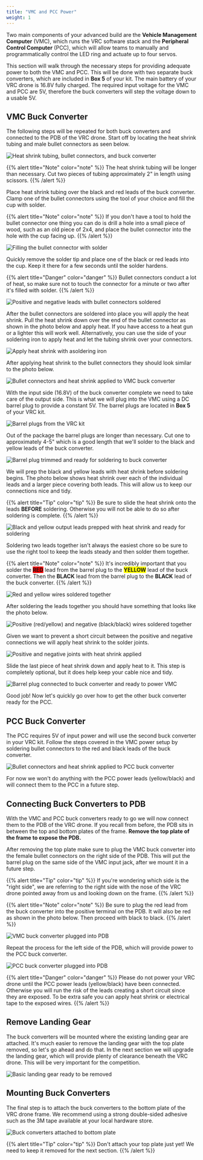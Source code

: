 ```yaml
---
title: "VMC and PCC Power"
weight: 1
---
```


Two main components of your advanced build are the **Vehicle Management Computer**
(VMC), which runs the VRC software stack and the **Peripheral Control Computer** (PCC),
which will allow teams to manually and programmatically control the LED ring
and actuate up to four servos.

This section will walk through the necessary steps for providing adequate
power to both the VMC and PCC. This will be done with two separate buck
converters, which are included in **Box 5** of your kit. The main battery of your
VRC drone is 16.8V fully charged. The required input voltage for the VMC and PCC
are 5V, therefore the buck converters will step the voltage down to a usable 5V.

## VMC Buck Converter

The following steps will be repeated for both buck converters and connected
to the PDB of the VRC drone. Start off by locating the heat shrink tubing and
male bullet connectors as seen below.

![Heat shrink tubing, bullet connectors, and buck converter](bullet_connectors1.jpg)

{{% alert title="Note" color="note" %}}
The heat shrink tubing will be longer than necessary. Cut two pieces of tubing
approximately 2" in length using scissors.
{{% /alert %}}

Place heat shrink tubing over the black and red leads of the buck converter.
Clamp one of the bullet connectors using the tool of your choice and fill
the cup with solder.

{{% alert title="Note" color="note" %}}
If you don't have a tool to hold the bullet connector one thing you
can do is drill a hole into a small piece of wood, such as an old
piece of 2x4, and place the bullet connector into the hole with the cup facing up.
{{% /alert %}}

![Filling the bullet connector with solder](bullet_connectors2.jpg)

Quickly remove the solder tip and place one of the black or red leads into the cup.
Keep it there for a few seconds until the solder hardens.

{{% alert title="Danger" color="danger" %}}
Bullet connectors conduct a lot of heat, so make sure not to touch the connector
for a minute or two after it's filled with solder.
{{% /alert %}}

![Positive and negative leads with bullet connectors soldered](bullet_connector3.jpg)

After the bullet connectors are soldered into place you will apply the heat shrink.
Pull the heat shrink down over the end of the bullet connector as shown
in the photo below and apply heat. If you have access to a heat gun or
a lighter this will work well. Alternatively, you can use the side of
your soldering iron to apply heat and let the tubing shrink over your connectors.

![Apply heat shrink with asoldering iron](heat_shrink_soldering_iron.jpg)

After applying heat shrink to the bullet connectors they should
look similar to the photo below.

![Bullet connectors and heat shrink applied to VMC buck converter](heat_shrink_complete.jpg)

With the input side (16.8V) of the buck converter complete we need to
take care of the output side. This is what we will plug into the VMC
using a DC barrel plug to provide a constant 5V.
The barrel plugs are located in **Box 5** of your VRC kit.

![Barrel plugs from the VRC kit](vmc_barrel_plug.jpg)

Out of the package the barrel plugs are longer than necessary.
Cut one to approximately 4-5" which is a good length that we'll
solder to the black and yellow leads of the buck converter.

![Barrel plug trimmed and ready for soldering to buck converter](cut_barrel_plug.jpg)

We will prep the black and yellow leads with heat shrink before soldering begins.
The photo below shows heat shrink over each of the individual leads and
a larger piece covering both leads. This will allow us to keep our
connections nice and tidy.

{{% alert title="Tip" color="tip" %}}
Be sure to slide the heat shrink onto the leads **BEFORE** soldering.
Otherwise you will not be able to do so after soldering is complete.
{{% /alert %}}

![Black and yellow output leads prepped with heat shrink and ready for soldering](buck_converter_heat_shrink_for_barrel_plug.jpg)

Soldering two leads together isn't always the easiest chore so be
sure to use the right tool to keep the leads steady and then solder them together.

{{% alert title="Note" color="note" %}}
It's incredibly important that you solder the
<span style="background-color: red;">**RED**</span> lead from the barrel plug to the
<span style="background-color: yellow;">**YELLOW**</span> lead of the buck converter.
Then the **BLACK** lead from the barrel plug to the **BLACK** lead of
the buck converter.
{{% /alert %}}

![Red and yellow wires soldered together](solder_buck_converter_output_leads.jpg)

After soldering the leads together you should have something that looks
like the photo below.

![Positive (red/yellow) and negative (black/black) wires soldered together](buck_converter_output_leads_soldered.jpg)

Given we want to prevent a short circuit between the positive and negative
connections we will apply heat shrink to the solder joints.

![Positive and negative joints with heat shrink applied](red_yellow_barrel_plug_and_buck_converter.jpg)

Slide the last piece of heat shrink down and apply heat to it.
This step is completely optional, but it does help keep your cable nice and tidy.

![Barrel plug connected to buck converter and ready to power VMC](buck_converter_complete.jpg)

Good job! Now let's quickly go over how to get the other buck converter
ready for the PCC.

## PCC Buck Converter

The PCC requires 5V of input power and will use the second buck converter in
your VRC kit. Follow the steps covered in the VMC power setup by soldering bullet
connectors to the red and black leads of the buck converter.

![Bullet connectors and heat shrink applied to PCC buck converter](heat_shrink_complete.jpg)

For now we won't do anything with the PCC power leads (yellow/black) and
will connect them to the PCC in a future step.

## Connecting Buck Converters to PDB

With the VMC and PCC buck converters ready to go we will now connect them to the PDB
of the VRC drone. If you recall from before, the PDB sits in between the top and
bottom plates of the frame. **Remove the top plate of the frame to expose the PDB.**

After removing the top plate make sure to plug the VMC buck converter into the
female bullet connectors on the right side of the PDB. This will put the barrel
plug on the same side of the VMC input jack, after we mount it in a future step.

{{% alert title="Tip" color="tip" %}}
If you're wondering which side is the "right side",
we are referring to the right side with the nose of the VRC drone pointed away
from us and looking down on the frame.
{{% /alert %}}

{{% alert title="Note" color="note" %}}
Be sure to plug the red lead from the buck converter into the positive terminal
on the PDB. It will also be red as shown in the photo below. Then proceed
with black to black.
{{% /alert %}}

![VMC buck converter plugged into PDB](connect_vmc_buck_converter.jpg)

Repeat the process for the left side of the PDB, which will provide
power to the PCC buck converter.

![PCC buck converter plugged into PDB](pcc_buck_converter_pdb.jpg)

{{% alert title="Danger" color="danger" %}}
Please do not power your VRC drone until the PCC power leads (yellow/black)
have been connected. Otherwise you will run the risk of the leads creating a
short circuit since they are exposed. To be extra safe you can apply heat shrink
or electrical tape to the exposed wires.
{{% /alert %}}

## Remove Landing Gear

The buck converters will be mounted where the existing landing gear are attached.
It's much easier to remove the landing gear with the top plate removed,
so let's go ahead and do that. In the next section we will upgrade the landing gear,
which will provide plenty of clearance beneath the VRC drone. This will be very
important for the competition.

![Basic landing gear ready to be removed](landing_gear_attachment.jpg)

## Mounting Buck Converters

The final step is to attach the buck converters to the bottom plate of the
VRC drone frame. We recommend using a strong double-sided adhesive such as the
3M tape available at your local hardware store.

![Buck converters attached to bottom plate](buck_converters_attached.jpg)

{{% alert title="Tip" color="tip" %}}
Don't attach your top plate just yet! We need to keep it removed for the next section.
{{% /alert %}}
